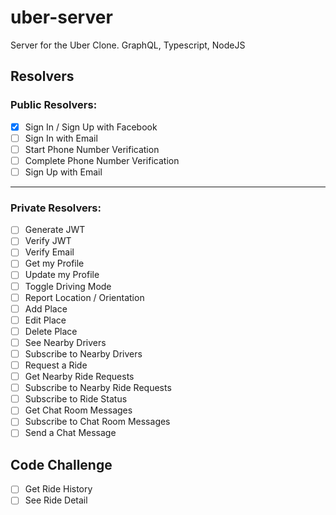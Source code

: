 # uber-server

Server for the Uber Clone. GraphQL, Typescript, NodeJS

## Resolvers

### Public Resolvers:
- [x] Sign In / Sign Up with Facebook
- [ ] Sign In with Email
- [ ] Start Phone Number Verification
- [ ] Complete Phone Number Verification
- [ ] Sign Up with Email

---

### Private Resolvers:
- [ ] Generate JWT
- [ ] Verify JWT
- [ ] Verify Email
- [ ] Get my Profile
- [ ] Update my Profile
- [ ] Toggle Driving Mode
- [ ] Report Location / Orientation
- [ ] Add Place
- [ ] Edit Place
- [ ] Delete Place
- [ ] See Nearby Drivers
- [ ] Subscribe to Nearby Drivers
- [ ] Request a Ride
- [ ] Get Nearby Ride Requests
- [ ] Subscribe to Nearby Ride Requests
- [ ] Subscribe to Ride Status
- [ ] Get Chat Room Messages
- [ ] Subscribe to Chat Room Messages
- [ ] Send a Chat Message

## Code Challenge
- [ ] Get Ride History
- [ ] See Ride Detail